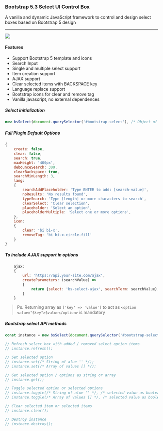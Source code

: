 ### Bootstrap 5.3 Select UI Control Box

A vanilla and dynamic JavaScript framework to control and design select boxes based on Bootstrap 5 design

-----

<a target="_blank" href="https://www.jsdelivr.com/package/gh/SmileYzn/bootstrap-select"><img src="https://data.jsdelivr.com/v1/package/gh/SmileYzn/bootstrap-select/badge"></a>

#### Features
- Support Bootstrap 5 template and icons
- Search Input
- Single and multiple select support
- Item creation support
- AJAX support
- Clear selected items with BACKSPACE key
- Language replace support
- Bootstrap icons for clear and remove tag
- Vanilla javascript, no external dependences


##### Select initialization

``` javascript
new bsSelect(document.querySelector('#bootstrap-select'), /* Object of options */);
```


##### Full Plugin Default Options

``` javascript
{
    create: false,
    clear: false,
    search: true,
    maxHeight: '400px',
    debounceSearch: 300,
    clearBackspace: true,
    searchMinLength: 3,
    lang:
    {
        searchAddPlaceholder: 'Type ENTER to add: [search-value]',
        noResults: 'No results found',
        typeSearch: 'Type [length] or more characters to search',
        clearSelect: 'Clear selection',
        placeholder: 'Select an option',
        placeholderMultiple: 'Select one or more options',
    },
    icon:
    {
        clear: 'bi bi-x',
        removeTag: 'bi bi-x-circle-fill'
    }
}
```

##### To include AJAX support in options

```javascript
    ajax:
    {
        url: 'https://api.your-site.com/ajax',
        createParameters: (searchValue) =>
        {
            return {select: 'bs-select-ajax', searchTerm: searchValue};
        }
    }
```
> Ps. Returning array as `['key' => 'value']` to act as `<option value="$key">$value</option>` is mandatory


##### Bootstrap select API methods

``` javascript
const instance = new bsSelect(document.querySelector('#bootstrap-select'), /* Object of options */);

// Refresh select box with added / removed select option items
// instance.refresh();

// Set selected option
// instance.set(/* String of alue '' */);
// instance.set(/* Array of values [] */);

// Get selected option / options as string or array
// instance.get();

// Toggle selected option or selected options
// instance.toggle(/* String of alue '' */, /* selected value as boolean true or false*/);
// instance.toggle(/* Array of values [] */, /* selected value as boolean true or false*/);

// Clear selected item or selected items
// instance.clear();

// Destroy instance
// instnace.destroy();
```
